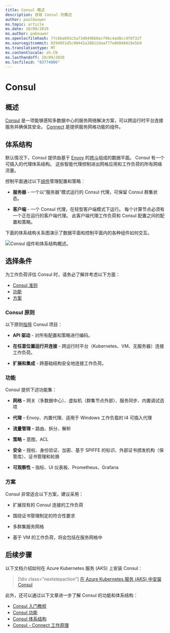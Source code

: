 ```yaml
---
title: Consul 概述
description: 获取 Consul 的概述
author: paulbouwer
ms.topic: article
ms.date: 10/09/2019
ms.author: pabouwer
ms.openlocfilehash: 77cb6a693c5a73d0498b0acf9bc4ad8cc9f8f32f
ms.sourcegitcommit: 829d951d5c90442a38012daaf77e86046018e5b9
ms.translationtype: MT
ms.contentlocale: zh-CN
ms.lasthandoff: 10/09/2020
ms.locfileid: "83774006"
---
```

# <a name="consul"></a>Consul

## <a name="overview"></a>概述

[Consul][consul] 是一项能够感知多数据中心的服务网络解决方案，可以跨运行时平台连接服务并确保其安全。 [Connect][consul-features] 是提供服务网格功能的组件。

## <a name="architecture"></a>体系结构

默认情况下，Consul 提供由基于 [Envoy][envoy-proxy] 的[挎斗][consul-sidecar]组成的数据平面。 Consul 有一个可插入的代理体系结构。 这些智能代理控制进出网格应用和工作负荷的所有网络流量。

控制平面通过以下[组件][consul-architecture]管理配置和策略：

- **服务器** - 一个以“服务器”模式运行的 Consul 代理，可保留 Consul 群集状态。

- **客户端** - 一个 Consul 代理，在轻型客户端模式下运行。 每个计算节点必须有一个正在运行的客户端代理。 此客户端代理工作负荷和 Consul 配置之间的配置和策略。 

下面的体系结构关系图演示了数据平面和控制平面内的各种组件如何交互。

![Consul 组件和体系结构概述。](media/servicemesh/consul/about-architecture.png)


## <a name="selection-criteria"></a>选择条件

为工作负荷评估 Consul 时，请务必了解并考虑以下方面：

- [Consul 准则](#consul-principles)
- [功能](#capabilities)
- [方案](#scenarios)


### <a name="consul-principles"></a>Consul 原则

以下原则[指导][consul-principles] Consul 项目：

- **API 驱动** - 对所有配置和策略进行编码。

- **在任意位置运行并连接** - 跨运行时平台（Kubernetes、VM、无服务器）连接工作负荷。

- **扩展和集成** - 跨基础结构安全地连接工作负荷。


### <a name="capabilities"></a>功能

Consul 提供下述功能集：

- **网格** – 网关（多数据中心）、虚拟机（群集节点外部）、服务同步、内置调试选项

- **代理** – Envoy、内置代理、适用于 Windows 工作负载的 l4 可插入代理

- **流量管理** – 路由、拆分、解析

- **策略** – 意图、ACL

- **安全** – 授权、身份验证、加密、基于 SPIFFE 的标识、外部证书颁发机构（保管库）、证书管理和轮换

- **可观察性** – 指标、UI 仪表板、Prometheus、Grafana


### <a name="scenarios"></a>方案

Consul 非常适合以下方案，建议采用：

- 扩展现有的 Consul 连接的工作负荷

- 围绕证书管理制定的符合性要求

- 多群集服务网格

- 基于 VM 的工作负荷，将会包括在服务网格中



## <a name="next-steps"></a>后续步骤

以下文档介绍如何在 Azure Kubernetes 服务 (AKS) 上安装 Consul：

> [!div class="nextstepaction"]
> [在 Azure Kubernetes 服务 (AKS) 中安装 Consul][consul-install]

此外，还可以通过以下文章进一步了解 Consul 的功能和体系结构：

- [Consul 入门教程][consul-getting-started]
- [Consul 功能][consul-features]
- [Consul 体系结构][consul-architecture]
- [Consul - Connect 工作原理][consul-how-connect-works]

<!-- LINKS - external -->
[consul]: https://www.consul.io/mesh.html
[consul-features]: https://www.consul.io/docs/connect/index.html
[consul-architecture]: https://www.consul.io/docs/internals/architecture.html
[consul-sidecar]: https://www.consul.io/docs/connect/proxies.html
[consul-how-connect-works]: https://www.consul.io/docs/connect/connect-internals.html
[consul-principles]: https://www.consul.io/
[consul-getting-started]:https://learn.hashicorp.com/consul?track=gs-consul-service-mesh#gs-consul-service-mesh

[envoy-proxy]: https://www.envoyproxy.io/
[grafana]: https://grafana.com/
[prometheus]: https://prometheus.io/

<!-- LINKS - internal -->
[consul-install]: ./servicemesh-consul-install.md
